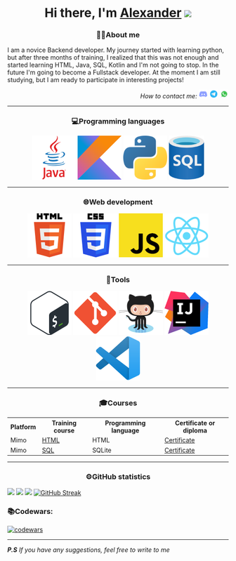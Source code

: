 <h1 align="center">Hi there, I'm <a href="/web/index.htm">Alexander</a> 
<img src="https://github.com/blackcater/blackcater/raw/main/images/Hi.gif" height="32"/></h1>
<h3 align="center"><span>👨‍💻</span>About me</h3>
<p>
I am a novice Backend developer. 
My journey started with learning python,
but after three months of training, 
I realized that this was not enough 
and started learning HTML, Java, SQL, Kotlin 
and I'm not going to stop. In the future 
I'm going to become a Fullstack developer.
At the moment I am still studying, 
but I am ready to participate in interesting 
projects!
</p>
<p align="right"><em>How to contact me: </em>
<a href="https://discordapp.com/users/847479130488569886/"><img width="20" height="20" src="pictures/discord.png"></a>
<a href="https://t.me/Fairen8"><img width="20" height="20" src="pictures/telegram.png"></a>
<a href="https://wa.me/qr/KU67JD4TMTNFA1"><img width="20" height="20" src="pictures/whatsapp.png"></a>
</p>
<hr>
<h3 align="center"><span>💻</span>Programming languages</h3>
<div align="center">
<img title="Java" width="100" height="100" src="pictures/Java.png">
<img title="Kotlin" width="100" height="100" src="pictures/Kotlin.png">
<img title="Python" width="100" height="100" src="pictures/Python.png">
<img title="SQLite" width="80" height="100" src="pictures/SQL.png">
</div>
<hr>
<h3 align="center"><span>🌐</span>Web development</h3>
<div align="center">
<img title="HTML" width="100" height="100" src="pictures/HTML.png">
<img title="CSS" width="100" height="100" src="pictures/CSS.png">
<img title="JavaScript" width="100" height="100" src="pictures/JavaScript.png">
<img title="React" width="100" height="100" src="pictures/React.png">
</div>
<hr>
<h3 align="center"><span>🔨</span>Tools</h3>
<div align="center">
<img title="bash" width="100" height="100" src="pictures/bash.png">
<img title="Git" width="100" height="100" src="pictures/Git.png">
<img title="GitHub" width="100" height="100" src="pictures/GitHub.png">
<img title="InteliJ" width="100" height="100" src="pictures/InteliJ.png">
<img title="Visual Studio Code" width="100" height="100" src="pictures/Visual_Studio_Code.png">
</div>
<hr>
<h3 align="center"><span>🎓</span>Сourses</h3>
<table>
<tr><th>Platform</th><th>Training course</th><th>Programming language</th><th>Certificate or diploma</th></tr>
<tr><td>Mimo</td><td><a href="https://mimo.org/web/194/section/0">HTML</a></td><td>HTML</td><td><a href="https://disk.yandex.ru/i/gyYKdQh8GW0iUg">Certificate</a></td></tr>
<tr><td>Mimo</td><td><a href="https://mimo.org/web/50/section/32">SQL</a></td><td>SQLite</td><td><a href="https://disk.yandex.ru/i/Q9bQKsjdnMllzg">Certificate</a></td></tr>
</table>
<hr>
<h3 align="center"><span>⚙️</span>GitHub statistics</h3>

![](http://github-profile-summary-cards.vercel.app/api/cards/profile-details?username=Fairen8&theme=chartreuse_dark)
![](http://github-profile-summary-cards.vercel.app/api/cards/stats?username=Fairen8&theme=chartreuse_dark)
![](http://github-profile-summary-cards.vercel.app/api/cards/most-commit-language?username=Fairen8&theme=chartreuse_dark)
[![GitHub Streak](http://github-readme-streak-stats.herokuapp.com?user=Fairen8&theme=dark)](https://git.io/streak-stats)

<h3><span>📚</span>Codewars:</h3>

[![codewars](https://www.codewars.com/users/Fairen8/badges/large)](https://www.codewars.com/users/Fairen8)

<hr>
<p><em>
<strong>P.S</strong> If you have any suggestions, feel free to write to me
</em></p>

